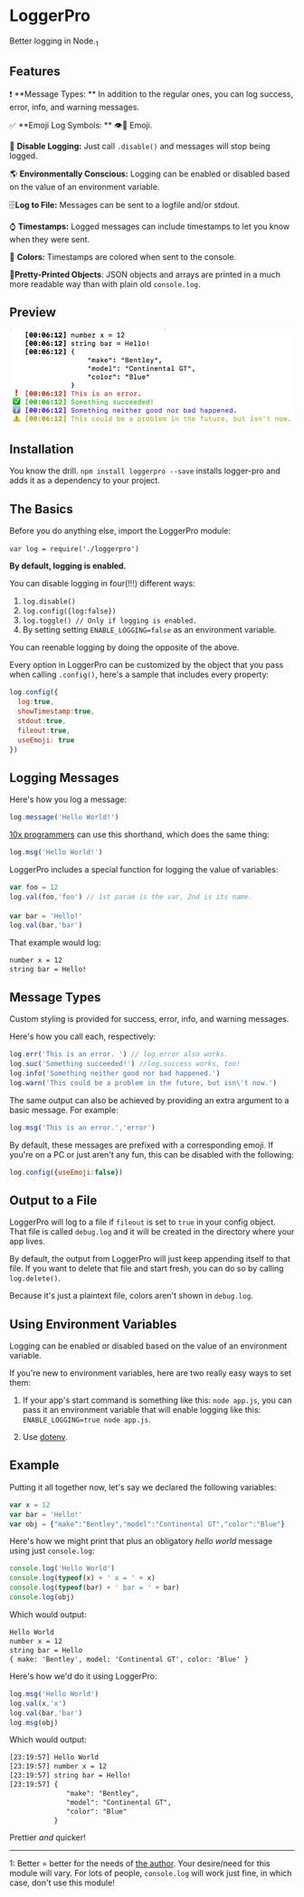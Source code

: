 # LoggerPro
Better logging in Node.<sub>1</sub>

## Features

❗️ **Message Types: ** In addition to the regular ones, you can log success, error, info, and warning messages.

✅ **Emoji Log Symbols: ** 👁💖 Emoji.

🔕 **Disable Logging:** Just call `.disable()` and messages will stop being logged.

🌎 **Environmentally Conscious:** Logging can be enabled or disabled based on the value of an environment variable.

🗄**Log to File:** Messages can be sent to a logfile and/or stdout. 

⌚️ **Timestamps:** Logged messages can include timestamps to let you know when they were sent.

🎨 **Colors:** Timestamps are colored when sent to the console.

💄**Pretty-Printed Objects**: JSON objects and arrays are printed in a much more readable way than with plain old `console.log`.

## Preview

<img src="loggerpro-screen.jpg">

## Installation

You know the drill. `npm install loggerpro --save` installs logger-pro and adds it as a dependency to your project.

## The Basics

Before you do anything else, import the LoggerPro module:

`var log = require('./loggerpro')`

**By default, logging is enabled.**

You can disable logging in four(!!!) different ways:

1. `log.disable()`
2. `log.config({log:false})`
3. `log.toggle() // Only if logging is enabled.`
4. By setting setting `ENABLE_LOGGING=false` as an environment variable. 


You can reenable logging by doing the opposite of the above.

Every option in LoggerPro can be customized by the object that you pass when calling `.config()`, here's a sample that includes every property:

```js
log.config({
  log:true,
  showTimestamp:true,
  stdout:true,
  fileout:true,
  useEmoji: true
})
```

## Logging Messages

Here's how you log a message:
```js
log.message('Hello World!')
```

[10x programmers](https://twitter.com/thenatekirby/status/677573473670193152) can use this shorthand, which does the same thing:
```js
log.msg('Hello World!')
```

LoggerPro includes a special function for logging the value of variables:

```js
var foo = 12
log.val(foo,'foo') // 1st param is the var, 2nd is its name.

var bar = 'Hello!'
log.val(bar,'bar')

```
That example would log:
```
number x = 12
string bar = Hello!
```

## Message Types

Custom styling is provided for success, error, info, and warning messages.

Here's how you call each, respectively:
```js
log.err('This is an error. ') // log.error also works.
log.suc('Something succeeded!') //log.success works, too!
log.info('Something neither good nor bad happened.')
log.warn('This could be a problem in the future, but isn\'t now.')
```

The same output can also be achieved by providing an extra argument to a basic message. For example:

```js
log.msg('This is an error.','error')
```

By default, these messages are prefixed with a corresponding emoji. If you're on a PC or just aren't any fun, this can be disabled with the following:

```js
log.config({useEmoji:false})

```

## Output to a File

LoggerPro will log to a file if `fileout` is set to `true` in your config object. That file is called `debug.log` and it will be created in the directory where your app lives.

By default, the output from LoggerPro will just keep appending itself to that file. If you want to delete that file and start fresh, you can do so by calling `log.delete()`.

Because it's just a plaintext file, colors aren't shown in `debug.log`.

## Using Environment Variables

Logging can be enabled or disabled based on the value of an environment variable.

If you're new to environment variables, here are two really easy ways to set them:

1. If your app's start command is something like this: `node app.js`, you can pass it an environment variable that will enable logging like this: `ENABLE_LOGGING=true node app.js`.

2. Use [dotenv](https://www.npmjs.com/package/dotenv).

## Example

Putting it all together now, let's say we declared the following variables:

```js
var x = 12
var bar = 'Hello!'
var obj = {"make":"Bentley","model":"Continental GT","color":"Blue"}
```

Here's how we might print that plus an obligatory *hello world* message using just `console.log`:

```js
console.log('Hello World')
console.log(typeof(x) + ' x = ' + x)
console.log(typeof(bar) + ' bar = ' + bar)
console.log(obj)
```

Which would output:
```
Hello World
number x = 12
string bar = Hello
{ make: 'Bentley', model: 'Continental GT', color: 'Blue' }
```

Here's how we'd do it using LoggerPro:

```js
log.msg('Hello World')
log.val(x,'x')
log.val(bar,'bar')
log.msg(obj)
```

Which would output:

```
[23:19:57] Hello World
[23:19:57] number x = 12
[23:19:57] string bar = Hello!
[23:19:57] {
              "make": "Bentley",
              "model": "Continental GT",
              "color": "Blue"
           }
```

Prettier *and* quicker!

---
1: Better = better for the needs of [the author](http://twitter.com/alexarena). Your desire/need for this module will vary. For lots of people, `console.log` will work just fine, in which case, don't use this module!
